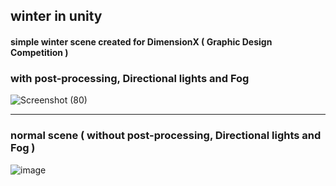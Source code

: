 ## winter in unity
#### simple winter scene created for DimensionX ( Graphic Design Competition )

### with post-processing, Directional lights and Fog
![Screenshot (80)](https://user-images.githubusercontent.com/61319844/158131555-26914719-684c-4eab-b235-7fe5e0f3b3e8.png)

-----

### normal scene ( without post-processing, Directional lights and Fog )
![image](https://user-images.githubusercontent.com/61319844/158132342-650a9484-9f0c-461b-b0a1-ef65679fafb8.png)

